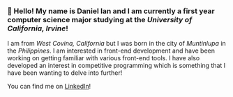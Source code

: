 ### 👋 Hello! My name is **Daniel Ian** and I am currently a first year computer science major studying at the *University of California, Irvine*!  

I am from *West Covina, California* but I was born in the city of *Muntinlupa* in the *Philippines*. I am interested in front-end development and have been working on getting familiar with various front-end tools. I have also developed an interest in competitive programming which is something that I have been wanting to delve into further!


You can find me on [LinkedIn](https://www.linkedin.com/in/daniel-ian-reyes-7a7378224)!


